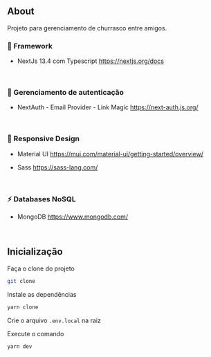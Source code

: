 ## About

Projeto para gerenciamento de churrasco entre amigos.

### 🚀 Framework

- NextJs 13.4 com Typescript
  https://nextjs.org/docs

<br>

### 🔐 Gerenciamento de autenticação

- NextAuth - Email Provider - Link Magic
  https://next-auth.js.org/

<br>

### 🎨 Responsive Design

- Material UI
  https://mui.com/material-ui/getting-started/overview/

- Sass
  https://sass-lang.com/

<br>

### ⚡ Databases NoSQL

- MongoDB
  https://www.mongodb.com/

  <br>

## Inicialização

Faça o clone do projeto

```bash
git clone
```

Instale as dependências

```bash
yarn clone
```

Crie o arquivo `.env.local` na raiz

Execute o comando

```bash
yarn dev
```
